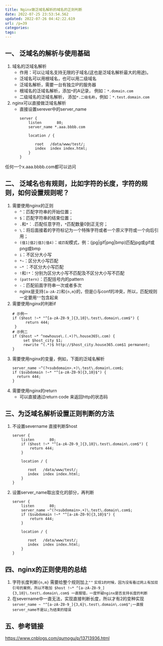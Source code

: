```yaml
---
title: Nginx做泛域名解析的域名的正则判断
date: 2022-07-25 23:53:54.562
updated: 2022-07-26 04:42:22.619
url: /p=39
categories: 
tags: 
---
```


## 一、 泛域名的解析与使用基础
1. 域名的泛域名解析 
    - 作用：可以让域名支持无限的子域名(这也是泛域名解析最大的用途)。
    - 泛域名可以用根域名，也可以用二级域名
    - 泛域名解析，需要一台有独立IP的服务器
    - 根域名的泛域名解析，添加`*`的A记录， 例如：`*.domain.com`
    - 二级域名的泛域名解析， 添加`*.二级名称`，例如：`*.test.domain.com`
2. nginx可以直接做泛域名解析
    - 直接设置serever中的server_name
        ```
        server {
            listen       80;
            server_name *.aaa.bbbb.com

            location / {

               root   /data/www/test/;
               index  index index.html;
            }
        }
        ```
任何一个x.aaa.bbbb.com都可以访问

## 二、 泛域名也有规则，比如字符的长度，字符的规则，如何设置规则呢？
1. 需要使用nginx的正则
    - `^`：匹配字符串的开始位置；
    - `$`：匹配字符串的结束位置；
    - `.`和`*`：`.`匹配任意字符，`*`匹配数量0到正无穷；
    - `\`：将后面接着的字符标记为一个特殊字符或者一个原义字符或一个向后引用；
    - `(值1|值2|值3|值4)`：`或匹配`模式，例：(jpg|gif|png|bmp)匹配jpg或gif或png或bmp
    - `i`：不区分大小写
    - `*~`：区分大小写匹配
    - `~*` ：不区分大小写匹配
    - `!`和`!*`：分别为区分大小写不匹配及不区分大小写不匹配
    - `(pattern)`：匹配括号内的pattern
    - `-`：匹配前面字符串一次或者多次
    - nginx是支持`[a-zA-Z]`和`{n,m}`的，但是{}与conf的冲突，所以，匹配规则一定要用`""`包含起来
2. 需要使用nginx的判断if
    ```
    # 示例一
    if ($host !~* "^[a-zA-Z0-9_]{3,10}\.test\.domain\.com$") {
          return 444;
     }
    # 示例二    
    if ($host ~* ^newhouse\.(.+)?\.house365\.com) {
         set $host_city $1;
         rewrite ^(.*)$ http://$host_city.house365.com$1 permanent;
    }
    ```
3. 需要使用nginx的变量，例如，下面的泛域名解析
    ```
    server_name ~^(?<subdomain>.+)\.test\.domain\.com$;
    if ($subdomain !~* "^[a-zA-Z0-9]{3,10}$") {
      return 444;
    }
    ```
4. 需要使用nginx的return
    - 可以直接通过return code 来返回http的状态码

## 三、为泛域名解析设置正则判断的方法
1. 不设置severname 直接判断$host
    ```
    server {
        listen       80;
        if ($host !~* "^[a-zA-Z0-9_]{3,10}\.test\.domain\.com$") {
            return 444;
        }
    
        location / {
    
           root   /data/www/test/;
           index  index index.html;
        }
    }
    ```
2. 设置server_name取出变化的部分，再判断
    ```
    server {
        listen       80;
        server_name ~^(?<subdomain>.+)\.test\.domain\.com$;
        if ($subdomain !~* "^[a-zA-Z0-9]{3,10}$") {
            return 444;
        }
    
        location / {
    
           root   /data/www/test/;
           index  index index.html;
        }
    }
    ```

## 四、nginx的正则使用的总结
1. 字符长度判断`{n,m}` 需要给整个规则加上`""`
    `实现1的时候，因为没有看过网上有加双引号的案例，所以不敢加 $host !~* ^[a-zA-Z0-9_]{3,10}\.test\.domain\.com$ 一直报错，一度怀疑nginx是否支持长度的判断`
2. 在severname中一直无法，实现直接判断长度，所以才有2的变种实现
    `server_name ~ "^[a-zA-Z0-9_]{3,6}\.test\.domain\.com$";一直报server_name不是以;为结束的错误`
    
## 五、参考链接
https://www.cnblogs.com/qumogu/p/13713936.html